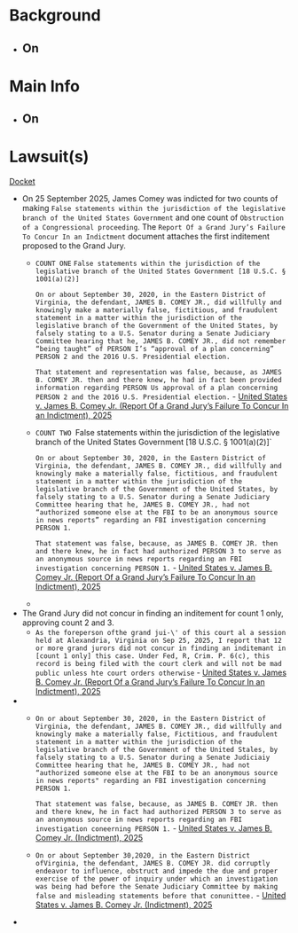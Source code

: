 # Background
- On
	- 
# Main Info
- On
	- 
# Lawsuit(s)
[Docket](https://www.courtlistener.com/docket/71459121/united-states-v-comey/)
- On 25 September 2025, James Comey was indicted for two counts of making `False statements within the jurisdiction of the legislative branch of the United States Government` and one count of `Obstruction of a Congressional proceeding`. The `Report Of a Grand Jury’s Failure To Concur In an Indictment` document attaches the first inditement proposed to the Grand Jury.
	- `COUNT ONE`
	  `False statements within the jurisdiction of the legislative branch of the United States Government [18 U.S.C. § 1001(a)(2)]`
	  
	  `On or about September 30, 2020, in the Eastern District of Virginia, the defendant, JAMES B. COMEY JR., did willfully and knowingly make a materially false, fictitious, and fraudulent statement in a matter within the jurisdiction of the legislative branch of the Government of the United States, by falsely stating to a U.S. Senator during a Senate Judiciary Committee hearing that he, JAMES B. COMEY JR., did not remember “being taught” of PERSON I’s “approval of a plan concerning” PERSON 2 and the 2016 U.S. Presidential election.`
	  
	  `That statement and representation was false, because, as JAMES B. COMEY JR. then and there knew, he had in fact been provided information regarding PERSON Us approval of a plan concerning PERSON 2 and the 2016 U.S. Presidential election.` - [United States v. James B. Comey Jr. (Report Of a Grand Jury’s Failure To Concur In an Indictment), 2025](https://storage.courtlistener.com/recap/gov.uscourts.vaed.582135/gov.uscourts.vaed.582135.3.0.pdf)
	- `COUNT TWO
	  `False statements within the jurisdiction of the legislative branch of the United States Government [18 U.S.C. § 1001(a)(2)]`
	  
	  `On or about September 30, 2020, in the Eastern District of Virginia, the defendant, JAMES B. COMEY JR., did willfully and knowingly make a materially false, fictitious, and fraudulent statement in a matter within the jurisdiction of the legislative branch of the Government of the United States, by falsely stating to a U.S. Senator during a Senate Judiciary Committee hearing that he, JAMES B. COMEY JR., had not “authorized someone else at the FBI to be an anonymous source in news reports” regarding an FBI investigation concerning PERSON 1.`
	  
	  `That statement was false, because, as JAMES B. COMEY JR. then and there knew, he in fact had authorized PERSON 3 to serve as an anonymous source in news reports regarding an FBI investigation concerning PERSON 1.` - [United States v. James B. Comey Jr. (Report Of a Grand Jury’s Failure To Concur In an Indictment), 2025](https://storage.courtlistener.com/recap/gov.uscourts.vaed.582135/gov.uscourts.vaed.582135.3.0.pdf)
	- 
- The Grand Jury did not concur in finding an inditement for count 1 only, approving count 2 and 3.
	- `As the foreperson ofthe grand jui-\' of this court al a session held at Alexandria, Virginia on Sep 25, 2025, I report that 12 or more grand jurors did not concur in finding an inditemant in [count 1 only] this case. Under Fed, R, Crim. P. 6(c), this record is being filed with the court clerk and will not be mad public unless hte court orders otherwise` - [United States v. James B. Comey Jr. (Report Of a Grand Jury’s Failure To Concur In an Indictment), 2025](https://storage.courtlistener.com/recap/gov.uscourts.vaed.582135/gov.uscourts.vaed.582135.3.0.pdf)
- 
	- `On or about September 30, 2020, in the Eastern District of Virginia, the defendant, JAMES B. COMEY JR., did willfully and knowingly make a materially false, Fictitious, and fraudulent statement in a matter within the jurisdiction of the legislative branch of the Government of the United Stales, by falsely stating to a U.S. Senator during a Senate Judiciaiy Committee hearing that he, JAMES B. COMEY JR., had not “authorized someone else at the FBI to be an anonymous source in news reports" regarding an FBI investigation concerning PERSON 1.`
	  
	  `That statement was false, because, as JAMES B. COMEY JR. then and there knew, he in fact had authorized PERSON 3 to serve as an anonymous source in news reports regarding an FBI investigation coneerning PERSON 1.` - [United States v. James B. Comey Jr. (Indictment), 2025]([storage.courtlistener.com/recap/gov.uscourts.vaed.582135/gov.uscourts.vaed.582135.1.0\_2.pdf](https://storage.courtlistener.com/recap/gov.uscourts.vaed.582135/gov.uscourts.vaed.582135.1.0_2.pdf))
	- `On or about September 30,2020, in the Eastern District ofVirginia, the defendant, JAMES B. COMEY JR. did corruptly endeavor to influence, obstruct and impede the due and proper exercise of the power of inquiry under which an investigation was being had before the Senate Judiciary Committee by making false and misleading statements before that conunittee.` - [United States v. James B. Comey Jr. (Indictment), 2025]([storage.courtlistener.com/recap/gov.uscourts.vaed.582135/gov.uscourts.vaed.582135.1.0\_2.pdf](https://storage.courtlistener.com/recap/gov.uscourts.vaed.582135/gov.uscourts.vaed.582135.1.0_2.pdf))
- 